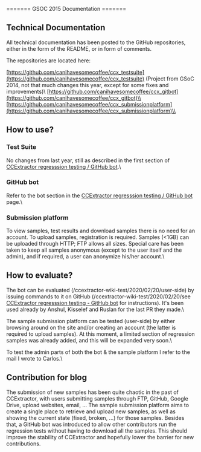 
======= GSOC 2015 Documentation =======

## Technical Documentation

All technical documentation has been posted to the GitHub repositories, either in the form of the README, or in form of comments.

The repositories are located here:

[https://github.com/canihavesomecoffee/ccx_testsuite](https://github.com/canihavesomecoffee/ccx_testsuite) (Project from GSoC 2014, not that much changes this year, except for some fixes and improvements)\\
[https://github.com/canihavesomecoffee/ccx_gitbot](https://github.com/canihavesomecoffee/ccx_gitbot)\\
[https://github.com/canihavesomecoffee/ccx_submissionplatform](https://github.com/canihavesomecoffee/ccx_submissionplatform)\\

## How to use?

### Test Suite

No changes from last year, still as described in the first section of [CCExtractor regresssion testing / GitHub bot](/ccextractor-wiki-test/2020/02/20/gsocpublic-ccextractor_regression_testing).\\

### GitHub bot

Refer to the bot section in the [CCExtractor regresssion testing / GitHub bot](/ccextractor-wiki-test/2020/02/20/gsocpublic-ccextractor_regression_testing) page.\\

### Submission platform

To view samples, test results and download samples there is no need for an account. To upload samples, registration is required. Samples (<1GB) can be uploaded through HTTP; FTP allows all sizes. Special care has been taken to keep all samples anonymous (except to the user itself and the admin), and if required, a user can anonymize his/her account.\\

## How to evaluate?

The bot can be evaluated (/ccextractor-wiki-test/2020/02/20/user-side) by issuing commands to it on GitHub (/ccextractor-wiki-test/2020/02/20/see [CCExtractor regresssion testing - GitHub bot](gsocpublic-ccextractor_regression_testing) for instructions). It's been used already by Anshul, Kisselef and Ruslan for the last PR they made.\\

The sample submission platform can be tested (user-side) by either browsing around on the site and/or creating an account (the latter is required to upload samples). At this moment, a limited section of regression samples was already added, and this will be expanded very soon.\\

To test the admin parts of both the bot & the sample platform I refer to the mail I wrote to Carlos.\\


## Contribution for blog

The submission of new samples has been quite chaotic in the past of CCExtractor, with users submitting samples through FTP, GitHub, Google Drive, upload websites, email, ... The sample submission platform aims to create a single place to retrieve and upload new samples, as well as showing the current state (fixed, broken, ...) for those samples. Besides that, a GitHub bot was introduced to allow other contributors run the regression tests without having to download all the samples. This should improve the stability of CCExtractor and hopefully lower the barrier for new contributions.

